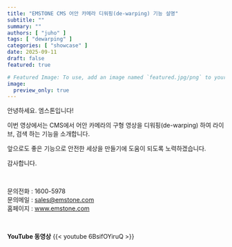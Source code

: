 ```yaml
---
title: "EMSTONE CMS 어안 카메라 디워핑(de-warping) 기능 설명"
subtitle: ""
summary: ""
authors: [ "juho" ]
tags: [ "dewarping" ]
categories: [ "showcase" ]
date: 2025-09-11
draft: false
featured: true

# Featured Image: To use, add an image named `featured.jpg/png` to your page's folder.
image:
  preview_only: true
---
```


안녕하세요. 엠스톤입니다!

이번 영상에서는 CMS에서 어안 카메라의 구형 영상을 디워핑(de-warping) 하여 라이브, 검색 하는 기능을 소개합니다. 

앞으로도 좋은 기능으로 안전한 세상을 만들기에 도움이 되도록 노력하겠습니다.

감사합니다.

<br>

문의전화 : 1600-5978<br>
문의메일 : sales@emstone.com<br>
홈페이지 : www.emstone.com<br>

&nbsp;

**YouTube 동영상**
{{< youtube 6BsifOYiruQ >}}


